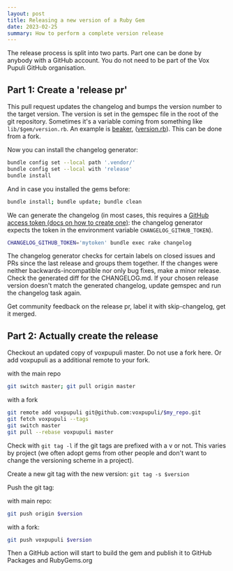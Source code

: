 ```yaml
---
layout: post
title: Releasing a new version of a Ruby Gem
date: 2023-02-25
summary: How to perform a complete version release
---
```


The release process is split into two parts. Part one can be done by anybody
with a GitHub account. You do not need to be part of the Vox Pupuli GitHub
organisation.

## Part 1: Create a 'release pr'

This pull request updates the changelog and bumps the version number to the
target version. The version is set in the gemspec file in the root of the git
repository. Sometimes it's a variable coming from something like
`lib/$gem/version.rb`. An example is [beaker](https://github.com/voxpupuli/beaker/blob/f60ac9413f9c7976a6645ef9e1dd2afbcc6542de/beaker.gemspec#L8),
([version.rb](https://github.com/voxpupuli/beaker/blob/master/lib/beaker/version.rb#L3)). This can be done from a fork.

Now you can install the changelog generator:

```bash
bundle config set --local path '.vendor/'
bundle config set --local with 'release'
bundle install
```

And in case you installed the gems before:

```bash
bundle install; bundle update; bundle clean
```

We can generate the changelog (in most cases, this requires a
[GitHub access token (docs on how to create one)](https://help.github.com/en/github/authenticating-to-github/creating-a-personal-access-token-for-the-command-line):
the changelog generator expects the token in the environment variable `CHANGELOG_GITHUB_TOKEN`).

```bash
CHANGELOG_GITHUB_TOKEN='mytoken' bundle exec rake changelog
```

The changelog generator checks for certain labels on closed issues and PRs since
the last release and groups them together. If the changes were neither
backwards-incompatible nor only bug fixes, make a minor release. Check the
generated diff for the CHANGELOG.md. If your chosen release version doesn't
match the generated changelog, update gemspec and run the changelog task again.

Get community feedback on the release pr, label it with skip-changelog, get it merged.

## Part 2: Actually create the release

Checkout an updated copy of voxpupuli master. Do not use a fork here. Or add voxpupuli as a additional remote to your fork.

with the main repo

```bash
git switch master; git pull origin master
```

with a fork

```bash
git remote add voxpupuli git@github.com:voxpupuli/$my_repo.git
git fetch voxpupuli --tags
git switch master
git pull --rebase voxpupuli master
```


Check with `git tag -l` if the git tags are prefixed with a v or not. This varies
by project (we often adopt gems from other people and don't want to change the
versioning scheme in a project).

Create a new git tag with the new version: `git tag -s $version`

Push the git tag:

with main repo:

```bash
git push origin $version
```

with a fork:

```bash
git push voxpupuli $version
```


Then a GitHub action will start to build the gem and publish it to GitHub Packages and RubyGems.org
